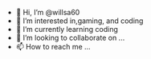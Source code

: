 - 👋 Hi, I’m @willsa60
- 👀 I’m interested in,gaming, and coding
- 🌱 I’m currently learning coding
- 💞️ I’m looking to collaborate on ...
- 📫 How to reach me ...

<!---
willsa60/willsa60 is a ✨ special ✨ repository because its `README.md` (this file) appears on your GitHub profile.
You can click the Preview link to take a look at your changes.
--->
